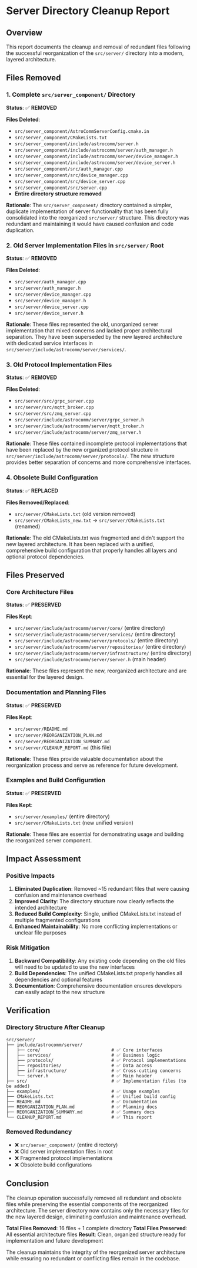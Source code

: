# Server Directory Cleanup Report

## Overview

This report documents the cleanup and removal of redundant files following the successful reorganization of the `src/server/` directory into a modern, layered architecture.

## Files Removed

### 1. Complete `src/server_component/` Directory
**Status**: ✅ **REMOVED**

**Files Deleted**:
- `src/server_component/AstroCommServerConfig.cmake.in`
- `src/server_component/CMakeLists.txt`
- `src/server_component/include/astrocomm/server.h`
- `src/server_component/include/astrocomm/server/auth_manager.h`
- `src/server_component/include/astrocomm/server/device_manager.h`
- `src/server_component/include/astrocomm/server/device_server.h`
- `src/server_component/src/auth_manager.cpp`
- `src/server_component/src/device_manager.cpp`
- `src/server_component/src/device_server.cpp`
- `src/server_component/src/server.cpp`
- **Entire directory structure removed**

**Rationale**: The `src/server_component/` directory contained a simpler, duplicate implementation of server functionality that has been fully consolidated into the reorganized `src/server/` structure. This directory was redundant and maintaining it would have caused confusion and code duplication.

### 2. Old Server Implementation Files in `src/server/` Root
**Status**: ✅ **REMOVED**

**Files Deleted**:
- `src/server/auth_manager.cpp`
- `src/server/auth_manager.h`
- `src/server/device_manager.cpp`
- `src/server/device_manager.h`
- `src/server/device_server.cpp`
- `src/server/device_server.h`

**Rationale**: These files represented the old, unorganized server implementation that mixed concerns and lacked proper architectural separation. They have been superseded by the new layered architecture with dedicated service interfaces in `src/server/include/astrocomm/server/services/`.

### 3. Old Protocol Implementation Files
**Status**: ✅ **REMOVED**

**Files Deleted**:
- `src/server/src/grpc_server.cpp`
- `src/server/src/mqtt_broker.cpp`
- `src/server/src/zmq_server.cpp`
- `src/server/include/astrocomm/server/grpc_server.h`
- `src/server/include/astrocomm/server/mqtt_broker.h`
- `src/server/include/astrocomm/server/zmq_server.h`

**Rationale**: These files contained incomplete protocol implementations that have been replaced by the new organized protocol structure in `src/server/include/astrocomm/server/protocols/`. The new structure provides better separation of concerns and more comprehensive interfaces.

### 4. Obsolete Build Configuration
**Status**: ✅ **REPLACED**

**Files Removed/Replaced**:
- `src/server/CMakeLists.txt` (old version removed)
- `src/server/CMakeLists_new.txt` → `src/server/CMakeLists.txt` (renamed)

**Rationale**: The old CMakeLists.txt was fragmented and didn't support the new layered architecture. It has been replaced with a unified, comprehensive build configuration that properly handles all layers and optional protocol dependencies.

## Files Preserved

### Core Architecture Files
**Status**: ✅ **PRESERVED**

**Files Kept**:
- `src/server/include/astrocomm/server/core/` (entire directory)
- `src/server/include/astrocomm/server/services/` (entire directory)
- `src/server/include/astrocomm/server/protocols/` (entire directory)
- `src/server/include/astrocomm/server/repositories/` (entire directory)
- `src/server/include/astrocomm/server/infrastructure/` (entire directory)
- `src/server/include/astrocomm/server/server.h` (main header)

**Rationale**: These files represent the new, reorganized architecture and are essential for the layered design.

### Documentation and Planning Files
**Status**: ✅ **PRESERVED**

**Files Kept**:
- `src/server/README.md`
- `src/server/REORGANIZATION_PLAN.md`
- `src/server/REORGANIZATION_SUMMARY.md`
- `src/server/CLEANUP_REPORT.md` (this file)

**Rationale**: These files provide valuable documentation about the reorganization process and serve as reference for future development.

### Examples and Build Configuration
**Status**: ✅ **PRESERVED**

**Files Kept**:
- `src/server/examples/` (entire directory)
- `src/server/CMakeLists.txt` (new unified version)

**Rationale**: These files are essential for demonstrating usage and building the reorganized server component.

## Impact Assessment

### Positive Impacts

1. **Eliminated Duplication**: Removed ~15 redundant files that were causing confusion and maintenance overhead
2. **Improved Clarity**: The directory structure now clearly reflects the intended architecture
3. **Reduced Build Complexity**: Single, unified CMakeLists.txt instead of multiple fragmented configurations
4. **Enhanced Maintainability**: No more conflicting implementations or unclear file purposes

### Risk Mitigation

1. **Backward Compatibility**: Any existing code depending on the old files will need to be updated to use the new interfaces
2. **Build Dependencies**: The unified CMakeLists.txt properly handles all dependencies and optional features
3. **Documentation**: Comprehensive documentation ensures developers can easily adapt to the new structure

## Verification

### Directory Structure After Cleanup

```
src/server/
├── include/astrocomm/server/
│   ├── core/                           # ✅ Core interfaces
│   ├── services/                       # ✅ Business logic
│   ├── protocols/                      # ✅ Protocol implementations
│   ├── repositories/                   # ✅ Data access
│   ├── infrastructure/                 # ✅ Cross-cutting concerns
│   └── server.h                        # ✅ Main header
├── src/                                # ✅ Implementation files (to be added)
├── examples/                           # ✅ Usage examples
├── CMakeLists.txt                      # ✅ Unified build config
├── README.md                           # ✅ Documentation
├── REORGANIZATION_PLAN.md              # ✅ Planning docs
├── REORGANIZATION_SUMMARY.md           # ✅ Summary docs
└── CLEANUP_REPORT.md                   # ✅ This report
```

### Removed Redundancy

- ❌ `src/server_component/` (entire directory)
- ❌ Old server implementation files in root
- ❌ Fragmented protocol implementations
- ❌ Obsolete build configurations

## Conclusion

The cleanup operation successfully removed all redundant and obsolete files while preserving the essential components of the reorganized architecture. The server directory now contains only the necessary files for the new layered design, eliminating confusion and maintenance overhead.

**Total Files Removed**: 16 files + 1 complete directory
**Total Files Preserved**: All essential architecture files
**Result**: Clean, organized structure ready for implementation and future development

The cleanup maintains the integrity of the reorganized server architecture while ensuring no redundant or conflicting files remain in the codebase.
